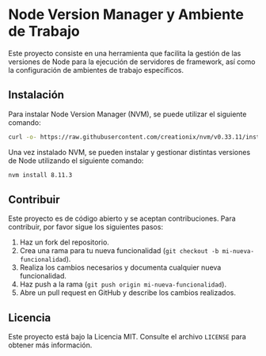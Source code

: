 # Node Version Manager y Ambiente de Trabajo

Este proyecto consiste en una herramienta que facilita la gestión de las versiones de Node para la ejecución de servidores de framework, así como la configuración de ambientes de trabajo específicos.

## Instalación

Para instalar Node Version Manager (NVM), se puede utilizar el siguiente comando:
```bash
curl -o- https://raw.githubusercontent.com/creationix/nvm/v0.33.11/install.sh | bash
```

Una vez instalado NVM, se pueden instalar y gestionar distintas versiones de Node utilizando el siguiente comando:

```bash
nvm install 8.11.3
```


## Contribuir

Este proyecto es de código abierto y se aceptan contribuciones. Para contribuir, por favor sigue los siguientes pasos:

1. Haz un fork del repositorio.
2. Crea una rama para tu nueva funcionalidad (`git checkout -b mi-nueva-funcionalidad`).
3. Realiza los cambios necesarios y documenta cualquier nueva funcionalidad.
4. Haz push a la rama (`git push origin mi-nueva-funcionalidad`).
5. Abre un pull request en GitHub y describe los cambios realizados.

## Licencia

Este proyecto está bajo la Licencia MIT. Consulte el archivo `LICENSE` para obtener más información.